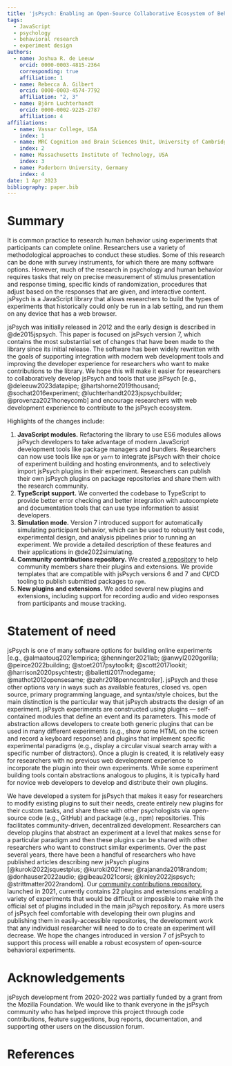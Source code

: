 ```yaml
---
title: 'jsPsych: Enabling an Open-Source Collaborative Ecosystem of Behavioral Experiments'
tags:
  - JavaScript
  - psychology
  - behavioral research
  - experiment design
authors:
  - name: Joshua R. de Leeuw
    orcid: 0000-0003-4815-2364
    corresponding: true
    affiliation: 1
  - name: Rebecca A. Gilbert
    orcid: 0000-0003-4574-7792
    affiliation: "2, 3"
  - name: Björn Luchterhandt
    orcid: 0000-0002-9225-2787
    affiliation: 4
affiliations:
  - name: Vassar College, USA
    index: 1
  - name: MRC Cognition and Brain Sciences Unit, University of Cambridge, UK
    index: 2
  - name: Massachusetts Institute of Technology, USA
    index: 3
  - name: Paderborn University, Germany
    index: 4
date: 1 Apr 2023
bibliography: paper.bib
---
```


# Summary

It is common practice to research human behavior using experiments that participants can complete online. Researchers use a variety of methodological approaches to conduct these studies. Some of this research can be done with survey instruments, for which there are many software options. However, much of the research in psychology and human behavior requires tasks that rely on precise measurement of stimulus presentation and response timing, specific kinds of randomization, procedures that adjust based on the responses that are given, and interactive content. jsPsych is a JavaScript library that allows researchers to build the types of experiments that historically could only be run in a lab setting, and run them on any device that has a web browser.

jsPsych was initially released in 2012 and the early design is described in @de2015jspsych. This paper is focused on jsPsych version 7, which contains the most substantial set of changes that have been made to the library since its initial release. The software has been widely rewritten with the goals of supporting integration with modern web development tools and improving the developer experience for researchers who want to make contributions to the library. We hope this will make it easier for researchers to collaboratively develop jsPsych and tools that use jsPsych [e.g., @deleeuw2023datapipe; @hartshorne2019thousand; @sochat2016experiment; @luchterhandt2023jspsychbuilder; @provenza2021honeycomb] and encourage researchers with web development experience to contribute to the jsPsych ecosystem.

Highlights of the changes include:

1. **JavaScript modules.** Refactoring the library to use ES6 modules allows jsPsych developers to take advantage of modern JavaScript development tools like package managers and bundlers. Researchers can now use tools like `npm` or `yarn` to integrate jsPsych with their choice of experiment building and hosting environments, and to selectively import jsPsych plugins in their experiment. Researchers can publish their own jsPsych plugins on package repositories and share them with the research community.
2. **TypeScript support.** We converted the codebase to TypeScript to provide better error checking and better integration with autocomplete and documentation tools that can use type information to assist developers.
3. **Simulation mode.** Version 7 introduced support for automatically simulating participant behavior, which can be used to robustly test code, experimental design, and analysis pipelines prior to running an experiment. We provide a detailed description of these features and their applications in @de2022simulating.
4. **Community contributions repository.** We created [a repository](https://github.com/jspsych/jspsych-contrib) to help community members share their plugins and extensions. We provide templates that are compatible with jsPsych versions 6 and 7 and CI/CD tooling to publish submitted packages to `npm`. 
5. **New plugins and extensions.** We added several new plugins and extensions, including support for recording audio and video responses from participants and mouse tracking.

# Statement of need

jsPsych is one of many software options for building online experiments [e.g., @almaatouq2021empirica; @henninger2021lab; @anwyl2020gorilla; @peirce2022building; @stoet2017psytoolkit; @scott2017lookit; @harrison2020psychtestr; @balietti2017nodegame; @mathot2012opensesame; @zehr2018penncontroller]. jsPsych and these other options vary in ways such as available features, closed vs. open source, primary programming language, and syntax/style choices, but the main distinction is the particular way that jsPsych abstracts the design of an experiment. jsPsych experiments are constructed using plugins — self-contained modules that define an event and its parameters. This mode of abstraction allows developers to create both generic plugins that can be used in many different experiments (e.g., show some HTML on the screen and record a keyboard response) and plugins that implement specific experimental paradigms  (e.g., display a circular visual search array with a specific number of distractors). Once a plugin is created, it is relatively easy for researchers with no previous web development experience to incorporate the plugin into their own experiments. While some experiment building tools contain abstractions analogous to plugins, it is typically hard for novice web developers to develop and distribute their own plugins. 

We have developed a system for jsPsych that makes it easy for researchers to modify existing plugins to suit their needs, create entirely new plugins for their custom tasks, and share these with other psychologists via open-source code (e.g., GitHub) and package (e.g., npm) repositories. This facilitates community-driven, decentralized development. Researchers can develop plugins that abstract an experiment at a level that makes sense for a particular paradigm and then these plugins can be shared with other researchers who want to construct similar experiments. Over the past several years, there have been a handful of researchers who have published articles describing new jsPsych plugins [@kuroki2022jsquestplus; @kuroki2021new; @rajananda2018random; @donhauser2022audio; @gibeau2021corsi; @kinley2022jspsych; @strittmatter2022random]. Our [community contributions repository](https://github.com/jspsych/jspsych-contrib), launched in 2021, currently contains 22 plugins and extensions enabling a variety of experiments that would be difficult or impossible to make with the official set of plugins included in the main jsPsych repository. As more users of jsPsych feel comfortable with developing their own plugins and publishing them in easily-accessible repositories, the development work that any individual researcher will need to do to create an experiment will decrease. We hope the changes introduced in version 7 of jsPsych to support this process will enable a robust ecosystem of open-source behavioral experiments.

# Acknowledgements

jsPsych development from 2020-2022 was partially funded by a grant from the Mozilla Foundation. We would like to thank everyone in the jsPsych community who has helped improve this project through code contributions, feature suggestions, bug reports, documentation, and supporting other users on the discussion forum.

# References